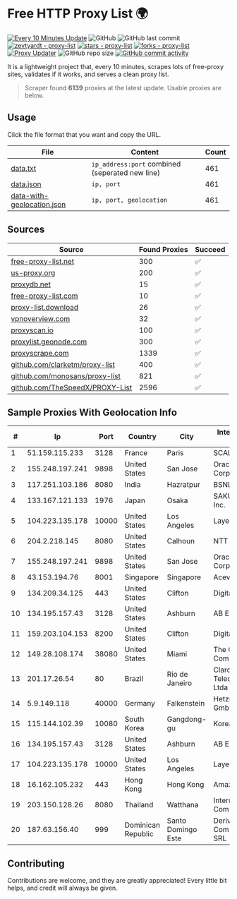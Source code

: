 
# Free HTTP Proxy List 🌍

[![Every 10 Minutes Update](https://github.com/mertguvencli/http-proxy-list/actions/workflows/main.yml/badge.svg?branch=main)](https://github.com/mertguvencli/http-proxy-list/actions/workflows/main.yml)
![GitHub](https://img.shields.io/github/license/mertguvencli/http-proxy-list)
![GitHub last commit](https://img.shields.io/github/last-commit/mertguvencli/http-proxy-list)
[![zevtyardt - proxy-list](https://img.shields.io/static/v1?label=zevtyardt&message=proxy-list&color=blue&logo=github)](https://github.com/zevtyardt/proxy-list "Go to GitHub repo")
[![stars - proxy-list](https://img.shields.io/github/stars/zevtyardt/proxy-list?style=social)](https://github.com/zevtyardt/proxy-list)
[![forks - proxy-list](https://img.shields.io/github/forks/zevtyardt/proxy-list?style=social)](https://github.com/zevtyardt/proxy-list)
[![Proxy Updater](https://github.com/zevtyardt/proxy-list/workflows/Proxy%20Updater/badge.svg)](https://github.com/zevtyardt/proxy-list/actions?query=workflow:"Proxy+Updater")
![GitHub repo size](https://img.shields.io/github/repo-size/zevtyardt/proxy-list)
[![GitHub commit activity](https://img.shields.io/github/commit-activity/m/zevtyardt/proxy-list?logo=commits)](https://github.com/zevtyardt/proxy-list/commits/main)

It is a lightweight project that, every 10 minutes, scrapes lots of free-proxy sites, validates if it works, and serves a clean proxy list.

> Scraper found **6139** proxies at the latest update. Usable proxies are below.

## Usage

Click the file format that you want and copy the URL.

|File|Content|Count|
|----|-------|-----|
|[data.txt](https://raw.githubusercontent.com/mertguvencli/http-proxy-list/main/proxy-list/data.txt)|`ip_address:port` combined (seperated new line)|461|
|[data.json](https://raw.githubusercontent.com/mertguvencli/http-proxy-list/main/proxy-list/data.json)|`ip, port`|461|
|[data-with-geolocation.json](https://raw.githubusercontent.com/mertguvencli/http-proxy-list/main/proxy-list/data-with-geolocation.json)|`ip, port, geolocation`|461|

## Sources

|Source|Found Proxies|Succeed|
|------|-------------|-------|
|[free-proxy-list.net](https://free-proxy-list.net)|300|✅|
|[us-proxy.org](https://www.us-proxy.org)|200|✅|
|[proxydb.net](http://proxydb.net)|15|✅|
|[free-proxy-list.com](https://free-proxy-list.com/?page=&port=&type%5B%5D=http&type%5B%5D=https&up_time=0&search=Search)|10|✅|
|[proxy-list.download](https://www.proxy-list.download/HTTP)|26|✅|
|[vpnoverview.com](https://vpnoverview.com/privacy/anonymous-browsing/free-proxy-servers)|32|✅|
|[proxyscan.io](https://www.proxyscan.io)|100|✅|
|[proxylist.geonode.com](https://proxylist.geonode.com/api/proxy-list?limit=300&page=1&sort_by=lastChecked&sort_type=desc&protocols=http,https)|300|✅|
|[proxyscrape.com](https://api.proxyscrape.com/v2/?request=displayproxies&protocol=http&timeout=10000&country=all&ssl=all&anonymity=all)|1339|✅|
|[github.com/clarketm/proxy-list](https://raw.githubusercontent.com/clarketm/proxy-list/master/proxy-list-raw.txt)|400|✅|
|[github.com/monosans/proxy-list](https://raw.githubusercontent.com/monosans/proxy-list/main/proxies/http.txt)|821|✅|
|[github.com/TheSpeedX/PROXY-List](https://raw.githubusercontent.com/TheSpeedX/PROXY-List/master/http.txt)|2596|✅|


## Sample Proxies With Geolocation Info

|#|Ip|Port|Country|City|Internet Service Provider|
|-|--|----|-------|----|-------------------------|
|1|51.159.115.233|3128|France|Paris|SCALEWAY|
|2|155.248.197.241|9898|United States|San Jose|Oracle Corporation|
|3|117.251.103.186|8080|India|Hazratpur|BSNL Internet|
|4|133.167.121.133|1976|Japan|Osaka|SAKURA Internet Inc.|
|5|104.223.135.178|10000|United States|Los Angeles|LayerHost|
|6|204.2.218.145|8080|United States|Calhoun|NTT America, Inc.|
|7|155.248.197.241|9898|United States|San Jose|Oracle Corporation|
|8|43.153.194.76|8001|Singapore|Singapore|Aceville Pte.ltd|
|9|134.209.34.125|443|United States|Clifton|DigitalOcean, LLC|
|10|134.195.157.43|3128|United States|Ashburn|AB E-Commerce|
|11|159.203.104.153|8200|United States|Clifton|DigitalOcean, LLC|
|12|149.28.108.174|38080|United States|Miami|The Constant Company|
|13|201.17.26.54|80|Brazil|Rio de Janeiro|Claro NXT Telecomunicacoes Ltda|
|14|5.9.149.118|40000|Germany|Falkenstein|Hetzner Online GmbH|
|15|115.144.102.39|10080|South Korea|Gangdong-gu|Korea Telecom|
|16|134.195.157.43|3128|United States|Ashburn|AB E-Commerce|
|17|104.223.135.178|10000|United States|Los Angeles|LayerHost|
|18|16.162.105.232|443|Hong Kong|Hong Kong|Amazon.com|
|19|203.150.128.26|8080|Thailand|Watthana|Internet Thailand Company Ltd|
|20|187.63.156.40|999|Dominican Republic|Santo Domingo Este|Derivalnet Y Comunicaciones SRL|



## Contributing

Contributions are welcome, and they are greatly appreciated! Every
little bit helps, and credit will always be given.

